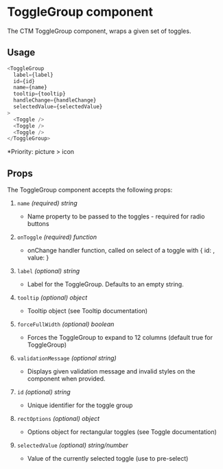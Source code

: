 # ToggleGroup component
The CTM ToggleGroup component, wraps a given set of toggles.

## Usage
~~~js
<ToggleGroup 
  label={label}
  id={id}
  name={name}
  tooltip={tooltip}
  handleChange={handleChange}
  selectedValue={selectedValue}
>
  <Toggle />
  <Toggle />
  <Toggle />
</ToggleGroup>
~~~

*Priority: picture > icon

## Props
The ToggleGroup component accepts the following props:

1. `name` *(required) string*
    * Name property to be passed to the toggles - required for radio buttons

7. `onToggle` *(required) function*
    * onChange handler function, called on select of a toggle with { id: <selected toggle id>, value: <selected toggle value> }

2. `label` *(optional) string*
    * Label for the ToggleGroup. Defaults to an empty string.

3. `tooltip` *(optional) object*
   * Tooltip object (see Tooltip documentation)
       
4. `forceFullWidth` *(optional) boolean* 
   * Forces the ToggleGroup to expand to 12 columns (default true for ToggleGroup)

5. `validationMessage` *(optional string)*
    * Displays given validation message and invalid styles on the component when provided.  
    
6. `id` *(optional) string*
    * Unique identifier for the toggle group
    
8. `rectOptions` *(optional) object*
    * Options object for rectangular toggles (see Toggle documentation)
    
9. `selectedValue` *(optional) string/number*
    * Value of the currently selected toggle (use to pre-select)
    
